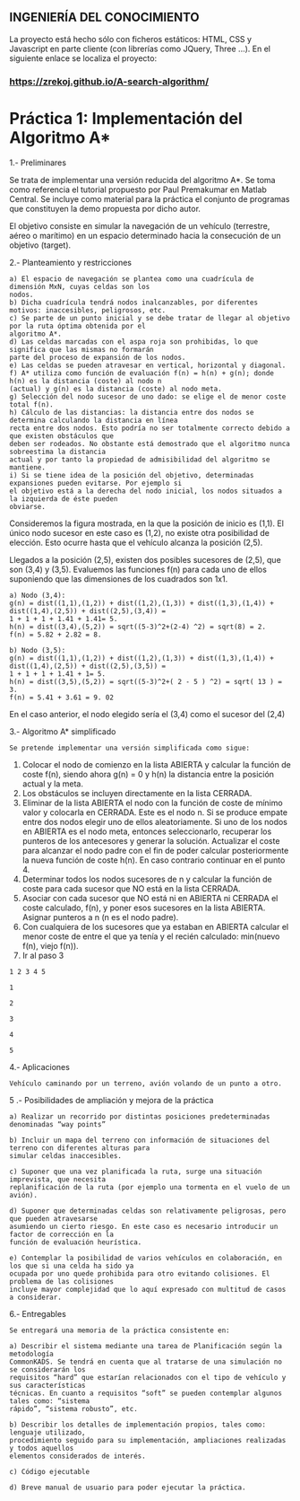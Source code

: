 ## INGENIERÍA DEL CONOCIMIENTO

La proyecto está hecho sólo con ficheros estáticos: HTML, CSS y Javascript en parte cliente (con librerías como JQuery, Three ...).
En el siguiente enlace se localiza el proyecto:

### https://zrekoj.github.io/A-search-algorithm/

# Práctica 1: Implementación del Algoritmo A*

1.- Preliminares

Se trata de implementar una versión reducida del algoritmo A*. Se toma como referencia el tutorial
propuesto por Paul Premakumar en Matlab Central. Se incluye como material para la práctica el conjunto de
programas que constituyen la demo propuesta por dicho autor.

El objetivo consiste en simular la navegación de un vehículo (terrestre, aéreo o marítimo) en un espacio
determinado hacia la consecución de un objetivo (target).

2.- Planteamiento y restricciones

```
a) El espacio de navegación se plantea como una cuadrícula de dimensión MxN, cuyas celdas son los
nodos.
b) Dicha cuadrícula tendrá nodos inalcanzables, por diferentes motivos: inaccesibles, peligrosos, etc.
c) Se parte de un punto inicial y se debe tratar de llegar al objetivo por la ruta óptima obtenida por el
algoritmo A*.
d) Las celdas marcadas con el aspa roja son prohibidas, lo que significa que las mismas no formarán
parte del proceso de expansión de los nodos.
e) Las celdas se pueden atravesar en vertical, horizontal y diagonal.
f) A* utiliza como función de evaluación f(n) = h(n) + g(n); donde h(n) es la distancia (coste) al nodo n
(actual) y g(n) es la distancia (coste) al nodo meta.
g) Selección del nodo sucesor de uno dado: se elige el de menor coste total f(n).
h) Cálculo de las distancias: la distancia entre dos nodos se determina calculando la distancia en línea
recta entre dos nodos. Esto podría no ser totalmente correcto debido a que existen obstáculos que
deben ser rodeados. No obstante está demostrado que el algoritmo nunca sobreestima la distancia
actual y por tanto la propiedad de admisibilidad del algoritmo se mantiene.
i) Si se tiene idea de la posición del objetivo, determinadas expansiones pueden evitarse. Por ejemplo si
el objetivo está a la derecha del nodo inicial, los nodos situados a la izquierda de éste pueden
obviarse.
```
Consideremos la figura mostrada, en la que la posición de inicio es (1,1). El único nodo sucesor en este
caso es (1,2), no existe otra posibilidad de elección. Esto ocurre hasta que el vehículo alcanza la posición
(2,5).

Llegados a la posición (2,5), existen dos posibles sucesores de (2,5), que son (3,4) y (3,5). Evaluemos las
funciones f(n) para cada uno de ellos suponiendo que las dimensiones de los cuadrados son 1x1.

```
a) Nodo (3,4):
g(n) = dist((1,1),(1,2)) + dist((1,2),(1,3)) + dist((1,3),(1,4)) + dist((1,4),(2,5)) + dist((2,5),(3,4)) =
1 + 1 + 1 + 1.41 + 1.41= 5.
h(n) = dist((3,4),(5,2)) = sqrt((5-3)^2+(2-4) ^2) = sqrt(8) = 2.
f(n) = 5.82 + 2.82 = 8.
```

```
b) Nodo (3,5):
g(n) = dist((1,1),(1,2)) + dist((1,2),(1,3)) + dist((1,3),(1,4)) + dist((1,4),(2,5)) + dist((2,5),(3,5)) =
1 + 1 + 1 + 1.41 + 1= 5.
h(n) = dist((3,5),(5,2)) = sqrt((5-3)^2+( 2 - 5 ) ^2) = sqrt( 13 ) = 3.
f(n) = 5.41 + 3.61 = 9. 02
```
En el caso anterior, el nodo elegido sería el (3,4) como el sucesor del (2,4)

3.- Algoritmo A* simplificado

```
Se pretende implementar una versión simplificada como sigue:
```
1. Colocar el nodo de comienzo en la lista ABIERTA y calcular la función de coste f(n), siendo ahora
    g(n) = 0 y h(n) la distancia entre la posición actual y la meta.
2. Los obstáculos se incluyen directamente en la lista CERRADA.
3. Eliminar de la lista ABIERTA el nodo con la función de coste de mínimo valor y colocarla en
    CERRADA. Este es el nodo n. Si se produce empate entre dos nodos elegir uno de ellos
    aleatoriamente. Si uno de los nodos en ABIERTA es el nodo meta, entonces seleccionarlo, recuperar
    los punteros de los antecesores y generar la solución. Actualizar el coste para alcanzar el nodo padre
    con el fin de poder calcular posteriormente la nueva función de coste h(n). En caso contrario
    continuar en el punto 4.
4. Determinar todos los nodos sucesores de n y calcular la función de coste para cada sucesor que NO
    está en la lista CERRADA.
5. Asociar con cada sucesor que NO está ni en ABIERTA ni CERRADA el coste calculado, f(n), y
    poner esos sucesores en la lista ABIERTA. Asignar punteros a n (n es el nodo padre).
6. Con cualquiera de los sucesores que ya estaban en ABIERTA calcular el menor coste de entre el que
    ya tenía y el recién calculado: min(nuevo f(n), viejo f(n)).
7. Ir al paso 3

```
1 2 3 4 5
```
```
1
```
```
2
```
```
3
```
```
4
```
```
5
```

4.- Aplicaciones

```
Vehículo caminando por un terreno, avión volando de un punto a otro.
```
5 .- Posibilidades de ampliación y mejora de la práctica

```
a) Realizar un recorrido por distintas posiciones predeterminadas denominadas “way points”
```
```
b) Incluir un mapa del terreno con información de situaciones del terreno con diferentes alturas para
simular celdas inaccesibles.
```
```
c) Suponer que una vez planificada la ruta, surge una situación imprevista, que necesita
replanificación de la ruta (por ejemplo una tormenta en el vuelo de un avión).
```
```
d) Suponer que determinadas celdas son relativamente peligrosas, pero que pueden atravesarse
asumiendo un cierto riesgo. En este caso es necesario introducir un factor de corrección en la
función de evaluación heurística.
```
```
e) Contemplar la posibilidad de varios vehículos en colaboración, en los que si una celda ha sido ya
ocupada por uno quede prohibida para otro evitando colisiones. El problema de las colisiones
incluye mayor complejidad que lo aquí expresado con multitud de casos a considerar.
```
6.- Entregables

```
Se entregará una memoria de la práctica consistente en:
```
```
a) Describir el sistema mediante una tarea de Planificación según la metodología
CommonKADS. Se tendrá en cuenta que al tratarse de una simulación no se considerarán los
requisitos “hard” que estarían relacionados con el tipo de vehículo y sus características
técnicas. En cuanto a requisitos “soft” se pueden contemplar algunos tales como: “sistema
rápido”, “sistema robusto”, etc.
```
```
b) Describir los detalles de implementación propios, tales como: lenguaje utilizado,
procedimiento seguido para su implementación, ampliaciones realizadas y todos aquellos
elementos considerados de interés.
```
```
c) Código ejecutable
```
```
d) Breve manual de usuario para poder ejecutar la práctica.
```
